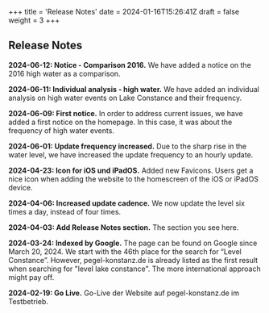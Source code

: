 +++
title = 'Release Notes'
date = 2024-01-16T15:26:41Z
draft = false
weight = 3
+++

## Release Notes

**2024-06-12: Notice - Comparison 2016.**
We have added a notice on the 2016 high water as a comparison.

**2024-06-11: Individual analysis - high water.**
We have added an individual analysis on high water events on Lake Constance and their frequency.

**2024-06-09: First notice.**
In order to address current issues, we have added a first notice on the homepage. In this case, it was about the frequency of high water events.

**2024-06-01: Update frequency increased.**
Due to the sharp rise in the water level, we have increased the update frequency to an hourly update.

**2024-04-23: Icon for iOS und iPadOS.**
Added new Favicons. Users get a nice icon when adding the website to the homescreen of the iOS or iPadOS device.

**2024-04-06: Increased update cadence.**
We now update the level six times a day, instead of four times.

**2024-04-03: Add Release Notes section.**
The section you see here.

**2024-03-24: Indexed by Google.**
The page can be found on Google since March 20, 2024. We start with the 46th place for the search for “Level Constance”. However, pegel-konstanz.de is already listed as the first result when searching for "level lake constance". The more international approach might pay off.

**2024-02-19: Go Live.**
Go-Live der Website auf pegel-konstanz.de im Testbetrieb.
